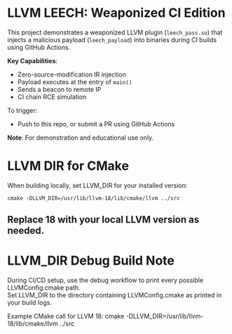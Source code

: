# LLVM LEECH: Weaponized CI Edition

This project demonstrates a weaponized LLVM plugin (`leech_pass.so`) that injects a malicious payload (`leech_payload`) into binaries during CI builds using GitHub Actions.

**Key Capabilities**:
- Zero-source-modification IR injection
- Payload executes at the entry of `main()`
- Sends a beacon to remote IP
- CI chain RCE simulation

To trigger:
- Push to this repo, or submit a PR using GitHub Actions

**Note**: For demonstration and educational use only.

# LLVM DIR for CMake

When building locally, set LLVM_DIR for your installed version:

    cmake -DLLVM_DIR=/usr/lib/llvm-18/lib/cmake/llvm ../src

Replace 18 with your local LLVM version as needed.
---

# LLVM_DIR Debug Build Note

During CI/CD setup, use the debug workflow to print every possible LLVMConfig.cmake path.  
Set LLVM_DIR to the directory containing LLVMConfig.cmake as printed in your build logs.

Example CMake call for LLVM 18:
    cmake -DLLVM_DIR=/usr/lib/llvm-18/lib/cmake/llvm ../src
